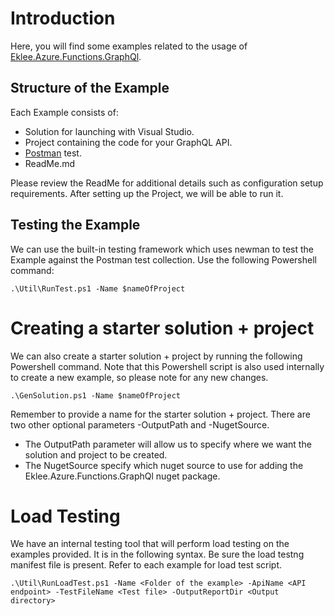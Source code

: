 # Introduction

Here, you will find some examples related to the usage of [Eklee.Azure.Functions.GraphQl](https://www.nuget.org/packages/Eklee.Azure.Functions.GraphQl).

## Structure of the Example

Each Example consists of:

* Solution for launching with Visual Studio.
* Project containing the code for your GraphQL API. 
* [Postman](https://www.getpostman.com/) test.
* ReadMe.md

Please review the ReadMe for additional details such as configuration setup requirements. After setting up the Project, we will be able to run it.


## Testing the Example

We can use the built-in testing framework which uses newman to test the Example against the Postman test collection. Use the following Powershell command:

```
.\Util\RunTest.ps1 -Name $nameOfProject
```

# Creating a starter solution + project

We can also create a starter solution + project by running the following Powershell command. Note that this Powershell script is also used internally to create a new example, so please note for any new changes.

```
.\GenSolution.ps1 -Name $nameOfProject
```

Remember to provide a name for the starter solution + project. There are two other optional parameters -OutputPath and -NugetSource.

* The OutputPath parameter will allow us to specify where we want the solution and project to be created.
* The NugetSource specify which nuget source to use for adding the Eklee.Azure.Functions.GraphQl nuget package.

# Load Testing

We have an internal testing tool that will perform load testing on the examples provided. It is in the following syntax. Be sure the load testng manifest file is present. Refer to each example for load test script.

```
.\Util\RunLoadTest.ps1 -Name <Folder of the example> -ApiName <API endpoint> -TestFileName <Test file> -OutputReportDir <Output directory>
```